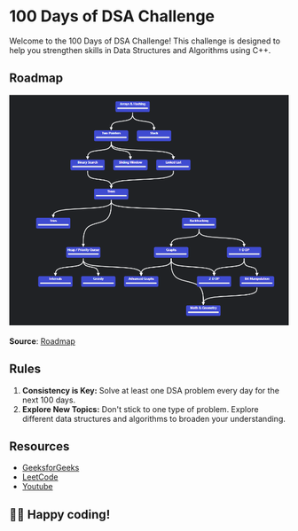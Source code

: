 # 100 Days of DSA Challenge

Welcome to the 100 Days of DSA Challenge! This challenge is designed to help you strengthen skills in Data Structures and Algorithms using C++. 

## Roadmap

![DSA Roadmap](https://github.com/Shivani-Sharma-23/100-Days_of_DSA/blob/main/Roadmap_DSA.png)
<br><br>
**Source**: [Roadmap](https://neetcode.io/roadmap)

## Rules

1. **Consistency is Key:** Solve at least one DSA problem every day for the next 100 days.
2. **Explore New Topics:** Don't stick to one type of problem. Explore different data structures and algorithms to broaden your understanding.

## Resources

- [GeeksforGeeks](https://www.geeksforgeeks.org/)
- [LeetCode](https://leetcode.com/)
- [Youtube](https://www.youtube.com)

## 👩‍💻 Happy coding!
